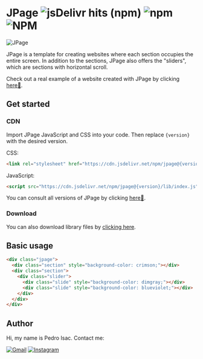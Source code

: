 # JPage ![jsDelivr hits (npm)](https://img.shields.io/jsdelivr/npm/hy/jpage?color=%23002336) ![npm](https://img.shields.io/npm/v/jpage?color=%23002336) ![NPM](https://img.shields.io/npm/l/jpage?color=%23002336)
![JPage](https://i.ibb.co/HtVfWpT/Create-dynamic-fast-and-amazing-pages.png)

JPage is a template for creating websites where each section occupies the entire screen. In addition to the sections, JPage also offers the "sliders", which are sections with horizontal scroll.

Check out a real example of a website created with JPage by clicking [here🔗](https://pedro-isacss.github.io/jpage/).

## Get started
### CDN
Import JPage JavaScript and CSS into your code. Then replace `{version}` with the desired version.

CSS:
```html
<link rel="stylesheet" href="https://cdn.jsdelivr.net/npm/jpage@{version}/lib/index.css">
```
JavaScript:
```html
<script src="https://cdn.jsdelivr.net/npm/jpage@{version}/lib/index.js" type="module"></script>
```

You can consult all versions of JPage by clicking [here🔗](https://www.npmjs.com/package/jpage).

### Download
You can also download library files by [clicking here](https://downgit.github.io/#/home?url=https://github.com/pedro-isacss/jpage/tree/master/lib).

## Basic usage
```html
<div class="jpage">
  <div class="section" style="background-color: crimson;"></div>
  <div class="section">
    <div class="slider">
      <div class="slide" style="background-color: dimgray;"></div>
      <div class="slide" style="background-color: blueviolet;"></div>
    </div>
  </div>
</div>
```

## Author
Hi, my name is Pedro Isac. Contact me:

[![Gmail](https://img.shields.io/badge/Gmail-D14836?style=for-the-badge&logo=gmail&logoColor=white)](https://mail.google.com/mail/u/0/?to=ss.pedroisac@gmail.com&tf=cm)
[![Instagram](https://img.shields.io/badge/Instagram-E4405F?style=for-the-badge&logo=instagram&logoColor=white)](https://www.instagram.com/ss.pedroisac/)

